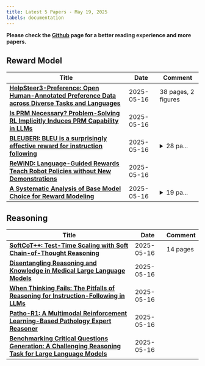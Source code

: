 ```yaml
---
title: Latest 5 Papers - May 19, 2025
labels: documentation
---
```

**Please check the [Github](https://github.com/dingyue772/DailyArxiv) page for a better reading experience and more papers.**

## Reward Model
| **Title** | **Date** | **Comment** |
| --- | --- | --- |
| **[HelpSteer3-Preference: Open Human-Annotated Preference Data across Diverse Tasks and Languages](http://arxiv.org/abs/2505.11475v1)** | 2025-05-16 | 38 pages, 2 figures |
| **[Is PRM Necessary? Problem-Solving RL Implicitly Induces PRM Capability in LLMs](http://arxiv.org/abs/2505.11227v1)** | 2025-05-16 |  |
| **[BLEUBERI: BLEU is a surprisingly effective reward for instruction following](http://arxiv.org/abs/2505.11080v1)** | 2025-05-16 | <details><summary>28 pa...</summary><p>28 pages, 11 figures, 15 tables</p></details> |
| **[ReWiND: Language-Guided Rewards Teach Robot Policies without New Demonstrations](http://arxiv.org/abs/2505.10911v1)** | 2025-05-16 |  |
| **[A Systematic Analysis of Base Model Choice for Reward Modeling](http://arxiv.org/abs/2505.10775v1)** | 2025-05-16 | <details><summary>19 pa...</summary><p>19 pages, 13 figures, 5 tables</p></details> |

## Reasoning
| **Title** | **Date** | **Comment** |
| --- | --- | --- |
| **[SoftCoT++: Test-Time Scaling with Soft Chain-of-Thought Reasoning](http://arxiv.org/abs/2505.11484v1)** | 2025-05-16 | 14 pages |
| **[Disentangling Reasoning and Knowledge in Medical Large Language Models](http://arxiv.org/abs/2505.11462v1)** | 2025-05-16 |  |
| **[When Thinking Fails: The Pitfalls of Reasoning for Instruction-Following in LLMs](http://arxiv.org/abs/2505.11423v1)** | 2025-05-16 |  |
| **[Patho-R1: A Multimodal Reinforcement Learning-Based Pathology Expert Reasoner](http://arxiv.org/abs/2505.11404v1)** | 2025-05-16 |  |
| **[Benchmarking Critical Questions Generation: A Challenging Reasoning Task for Large Language Models](http://arxiv.org/abs/2505.11341v1)** | 2025-05-16 |  |

